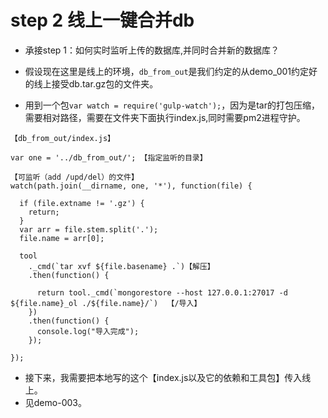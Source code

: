 # step 2 线上一键合并db

* 承接step 1：如何实时监听上传的数据库,并同时合并新的数据库？

* 假设现在这里是线上的环境，`db_from_out`是我们约定的从demo_001约定好的线上接受db.tar.gz包的文件夹。
* 用到一个包`var watch = require('gulp-watch');`，因为是tar的打包压缩，需要相对路径，需要在文件夹下面执行index.js,同时需要pm2进程守护。

```
【db_from_out/index.js】

var one = '../db_from_out/'; 【指定监听的目录】

【可监听（add /upd/del）的文件】
watch(path.join(__dirname, one, '*'), function(file) {

  if (file.extname != '.gz') {
    return;
  }
  var arr = file.stem.split('.');
  file.name = arr[0];

  tool
    ._cmd(`tar xvf ${file.basename} .`)【解压】
    .then(function() {
      
      return tool._cmd(`mongorestore --host 127.0.0.1:27017 -d ${file.name}_ol ./${file.name}/`)  【/导入】
    })
    .then(function() {
      console.log("导入完成");
    });

});
```

* 接下来，我需要把本地写的这个【index.js以及它的依赖和工具包】传入线上。
* 见demo-003。
